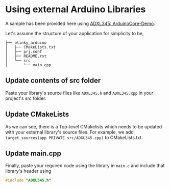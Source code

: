 # Using external Arduino Libraries

A sample has been provided here using [ADXL345: ArduinoCore-Demo](https://github.com/DhruvaG2000/ArduinoCore-Demo).

Let's assume the structure of your application for simplicity to be,

```tree
├── blinky_arduino
│   ├── CMakeLists.txt
│   ├── prj.conf
│   ├── README.rst
│   └── src
│       └── main.cpp
```


## Update contents of src folder
Paste your library's source files like ``ADXL345.h`` and ``ADXL345.cpp`` in your project's src folder. 

## Update CMakeLists
As we can see, there is a Top-level CMakelists which needs to be updated with your external library's source files.
For example, we add `target_sources(app PRIVATE src/ADXL345.cpp)`  to CMakeLists.txt.

## Update main.cpp
Finally, paste your required code using the library in ``main.c`` and include that library's header using
```c
#include "ADXL345.h"
```

